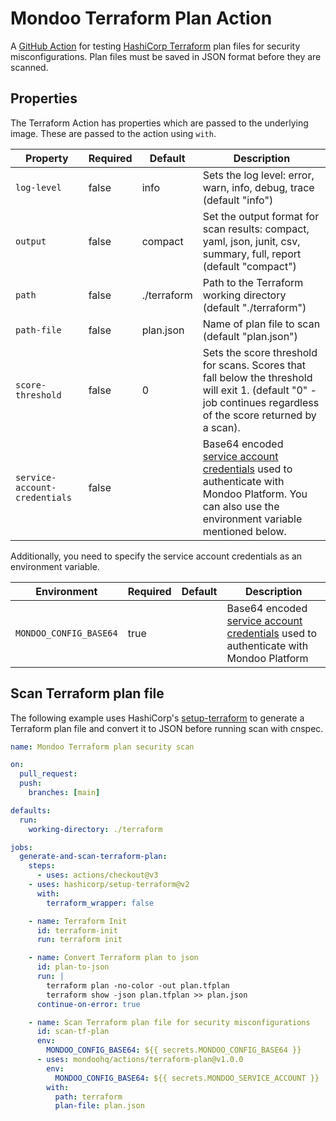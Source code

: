 # Mondoo Terraform Plan Action

A [GitHub Action](https://github.com/features/actions) for testing [HashiCorp Terraform](https://terraform.io) plan files for security misconfigurations. Plan files must be saved in JSON format before they are scanned.

## Properties

The Terraform Action has properties which are passed to the underlying image. These are passed to the action using `with`.

| Property                      | Required | Default     | Description                                                                                                                                                                                                                      |
| ----------------------------- | -------- | ----------- | -------------------------------------------------------------------------------------------------------------------------------------------------------------------------------------------------------------------------------- |
| `log-level`                   | false    | info        | Sets the log level: error, warn, info, debug, trace (default "info")                                                                                                                                                             |
| `output`                      | false    | compact     | Set the output format for scan results: compact, yaml, json, junit, csv, summary, full, report (default "compact")                                                                                                               |
| `path`                        | false    | ./terraform | Path to the Terraform working directory (default "./terraform")                                                                                                                                                                  |
| `path-file`                   | false    | plan.json   | Name of plan file to scan (default "plan.json")                                                                                                                                                                                  |
| `score-threshold`             | false    | 0           | Sets the score threshold for scans. Scores that fall below the threshold will exit 1. (default "0" - job continues regardless of the score returned by a scan).                                                                  |
| `service-account-credentials` | false    |             | Base64 encoded [service account credentials](https://mondoo.com/docs/platform/service_accounts/#creating-service-accounts) used to authenticate with Mondoo Platform. You can also use the environment variable mentioned below. |

Additionally, you need to specify the service account credentials as an environment variable.

| Environment            | Required | Default | Description                                                                                                                                                          |
| ---------------------- | -------- | ------- | -------------------------------------------------------------------------------------------------------------------------------------------------------------------- |
| `MONDOO_CONFIG_BASE64` | true     |         | Base64 encoded [service account credentials](https://mondoo.com/docs/platform/service_accounts/#creating-service-accounts) used to authenticate with Mondoo Platform |

## Scan Terraform plan file

The following example uses HashiCorp's [setup-terraform](https://github.com/hashicorp/setup-terraform) to generate a Terraform plan file and convert it to JSON before running scan with cnspec.

```yaml
name: Mondoo Terraform plan security scan

on:
  pull_request:
  push:
    branches: [main]

defaults:
  run:
    working-directory: ./terraform

jobs:
  generate-and-scan-terraform-plan:
    steps:
      - uses: actions/checkout@v3
    - uses: hashicorp/setup-terraform@v2
      with:
        terraform_wrapper: false

    - name: Terraform Init
      id: terraform-init
      run: terraform init

    - name: Convert Terraform plan to json
      id: plan-to-json
      run: |
        terraform plan -no-color -out plan.tfplan
        terraform show -json plan.tfplan >> plan.json
      continue-on-error: true

    - name: Scan Terraform plan file for security misconfigurations
      id: scan-tf-plan
      env:
        MONDOO_CONFIG_BASE64: ${{ secrets.MONDOO_CONFIG_BASE64 }}
      - uses: mondoohq/actions/terraform-plan@v1.0.0
        env:
          MONDOO_CONFIG_BASE64: ${{ secrets.MONDOO_SERVICE_ACCOUNT }}
        with:
          path: terraform
          plan-file: plan.json
```
